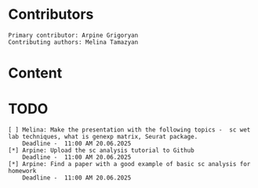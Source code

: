   # Contributors
    Primary contributor: Arpine Grigoryan
    Contributing authors: Melina Tamazyan
  # Content  
    
  # TODO
    [ ] Melina: Make the presentation with the following topics -  sc wet lab techniques, what is genexp matrix, Seurat package. 
        Deadline -  11:00 AM 20.06.2025
    [*] Arpine: Upload the sc analysis tutorial to Github 
        Deadline -  11:00 AM 20.06.2025
    [*] Arpine: Find a paper with a good example of basic sc analysis for homework
        Deadline -  11:00 AM 20.06.2025
